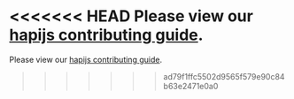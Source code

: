 <<<<<<< HEAD
Please view our [hapijs contributing guide](https://github.com/hapijs/hapi/blob/master/CONTRIBUTING.md).
=======
Please view our [hapijs contributing guide](https://github.com/hapijs/hapi/blob/master/CONTRIBUTING.md).
>>>>>>> ad79f1ffc5502d9565f579e90c84b63e2471e0a0
